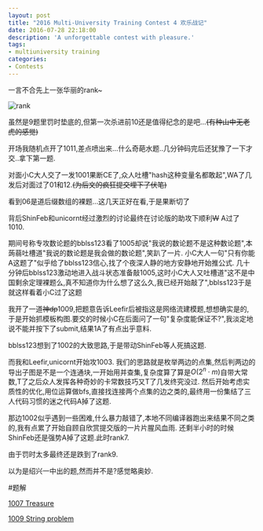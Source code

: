 ```yaml
---
layout: post
title: "2016 Multi-University Training Contest 4 欢乐战记"
date: 2016-07-28 22:18:00
description: 'A unforgettable contest with pleasure.'
tags:
- multiuniversity training
categories:
- Contests
---
```


一言不合先上一张华丽的rank~

![rank](http://kyleyoung-ymj.cf/assets/img/upload/2016multi4-rank.png)

虽然是$9$题里罚时垫底的,但第一次杀进前$10$还是值得纪念的是吧...~~(有种山中无老虎的感觉)~~

开场我随机点开了$1011$,差点喷出来...什么奇葩水题..几分钟码完后还犹豫了一下才交..拿下第一题.

对面小C大人交了一发$1001$果断CE了,众人吐槽"hash这种变量名都敢起",WA了几发后对面过了$01$和$12$.~~(为后文的疯狂提交埋下了伏笔)~~

看到$06$是道后缀数组的裸题...这几天正好在看,于是果断切了

背后ShinFeb和unicornt经过激烈的讨论最终在讨论版的助攻下顺利~~W~~ A过了$1010$.

期间号称专攻数论题的bblss123看了$1005$却说"我说的数论题不是这种数论题",本蒟蒻吐槽道"我说的数论题是我会做的数论题",笑趴了一片.
小C大人一句"只有你能A这题了"似乎给了bblss123信心,找了个夜深人静的地方安静地开始推公式.
几十分钟后bblss123激动地进入战斗状态准备敲$1005$,这时小C大人又吐槽道"这不是中国剩余定理裸题么,真不知道你为什么想了这么久,我已经开始敲了",bblss123于是就这样看着小C过了这题

我开了一道~~神dp~~$1009$,把题意告诉Leefir后被指这是网络流建模题,想想确实是的,于是开始抓模板构图.要交的时候小C在后面问了一句"复杂度能保证不?",我淡定地说不能并按下了submit,结果1A了有点出乎意料.

bblss123想到了$1002$的大致思路,于是带动ShinFeb等人死搞这题.

而我和Leefir,unicornt开始攻$1003$.
我们的思路就是枚举两边的点集,然后判两边的导出子图是不是一个连通块,一开始用并查集,复杂度算了算是$O(2^n\cdot m)$自带大常数,T了之后众人发挥各种奇妙的卡常数技巧又T了几发终究没过.
然后开始考虑实质性的优化,用位运算做bfs,直接找连接两个点集的边之类的,最终用一份集结了三人代码习惯的迷之代码A掉了这题.

那边$1002$似乎遇到一些困难,什么暴力敲错了,本地不同编译器跑出来结果不同之类的,我有点累了开始自顾自欣赏提交版的一片片腥风血雨.
还剩半小时的时候ShinFeb还是强势A掉了这题.此时rank7.

由于罚时太多最终还是跌到了rank9.

以为是绍兴一中出的题,然而并不是?感觉略奥妙.

#题解

[1007 Treasure](http://kyleyoung-ymj.cf/HDU-5770)

[1009 String problem](http://kyleyoung-ymj.cf/HDU-5772)
